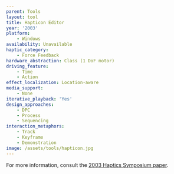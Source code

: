 ```yaml
---
parent: Tools
layout: tool
title: Hapticon Editor
year: '2003'
platform:
    - Windows
availability: Unavailable
haptic_category:
    - Force Feedback
hardware_abstraction: Class (1 DoF motor)
driving_feature:
    - Time
    - Action
effect_localization: Location-aware
media_support:
    - None
iterative_playback: 'Yes'
design_approaches:
    - DPC
    - Process
    - Sequencing
interaction_metaphors:
    - Track
    - Keyframe
    - Demonstration
image: /assets/tools/hapticon.jpg
---
```

For more information, consult the [2003 Haptics Symposium paper](https://doi.org/10.1109/HAPTIC.2003.1191310).
